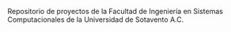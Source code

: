 Repositorio de proyectos de la Facultad de Ingeniería en Sistemas Computacionales
de la Universidad de Sotavento A.C.
